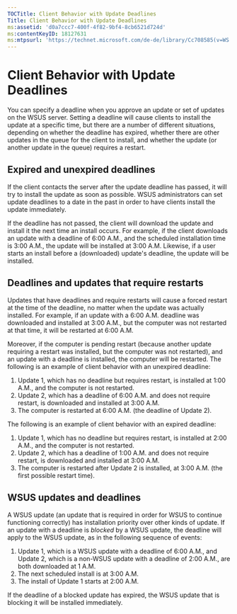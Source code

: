 ```yaml
---
TOCTitle: Client Behavior with Update Deadlines
Title: Client Behavior with Update Deadlines
ms:assetid: 'd0a7ccc7-400f-4f82-9bf4-8cb6521d724d'
ms:contentKeyID: 18127631
ms:mtpsurl: 'https://technet.microsoft.com/de-de/library/Cc708585(v=WS.10)'
---
```


Client Behavior with Update Deadlines
=====================================

You can specify a deadline when you approve an update or set of updates on the WSUS server. Setting a deadline will cause clients to install the update at a specific time, but there are a number of different situations, depending on whether the deadline has expired, whether there are other updates in the queue for the client to install, and whether the update (or another update in the queue) requires a restart.

Expired and unexpired deadlines
-------------------------------

If the client contacts the server after the update deadline has passed, it will try to install the update as soon as possible. WSUS administrators can set update deadlines to a date in the past in order to have clients install the update immediately.

If the deadline has not passed, the client will download the update and install it the next time an install occurs. For example, if the client downloads an update with a deadline of 6:00 A.M., and the scheduled installation time is 3:00 A.M., the update will be installed at 3:00 A.M. Likewise, if a user starts an install before a (downloaded) update's deadline, the update will be installed.

Deadlines and updates that require restarts
-------------------------------------------

Updates that have deadlines and require restarts will cause a forced restart at the time of the deadline, no matter when the update was actually installed. For example, if an update with a 6:00 A.M. deadline was downloaded and installed at 3:00 A.M., but the computer was not restarted at that time, it will be restarted at 6:00 A.M.

Moreover, if the computer is pending restart (because another update requiring a restart was installed, but the computer was not restarted), and an update with a deadline is installed, the computer will be restarted. The following is an example of client behavior with an unexpired deadline:

1.  Update 1, which has no deadline but requires restart, is installed at 1:00 A.M., and the computer is not restarted.
2.  Update 2, which has a deadline of 6:00 A.M. and does not require restart, is downloaded and installed at 3:00 A.M.
3.  The computer is restarted at 6:00 A.M. (the deadline of Update 2).

The following is an example of client behavior with an expired deadline:

1.  Update 1, which has no deadline but requires restart, is installed at 2:00 A.M., and the computer is not restarted.
2.  Update 2, which has a deadline of 1:00 A.M. and does not require restart, is downloaded and installed at 3:00 A.M.
3.  The computer is restarted after Update 2 is installed, at 3:00 A.M. (the first possible restart time).

WSUS updates and deadlines
--------------------------

A WSUS update (an update that is required in order for WSUS to continue functioning correctly) has installation priority over other kinds of update. If an update with a deadline is *blocked* by a WSUS update, the deadline will apply to the WSUS update, as in the following sequence of events:

1.  Update 1, which is a WSUS update with a deadline of 6:00 A.M., and Update 2, which is a non-WSUS update with a deadline of 2:00 A.M., are both downloaded at 1 A.M.
2.  The next scheduled install is at 3:00 A.M.
3.  The install of Update 1 starts at 2:00 A.M.

If the deadline of a blocked update has expired, the WSUS update that is blocking it will be installed immediately.
